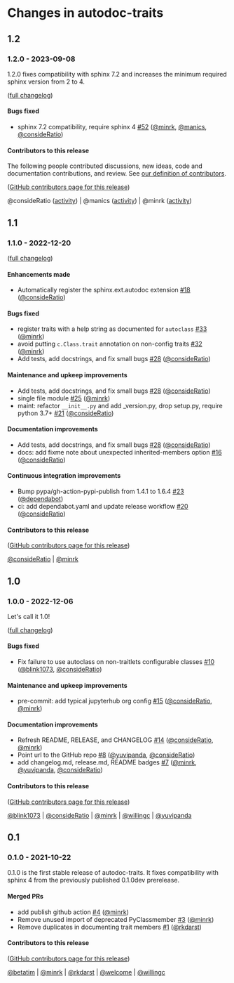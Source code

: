 # Changes in autodoc-traits

## 1.2

### 1.2.0 - 2023-09-08

1.2.0 fixes compatibility with sphinx 7.2 and increases the minimum required sphinx version from 2 to 4.

([full changelog](https://github.com/jupyterhub/autodoc-traits/compare/1.1.0...1.2.0))

#### Bugs fixed

- sphinx 7.2 compatibility, require sphinx 4 [#52](https://github.com/jupyterhub/autodoc-traits/pull/52) ([@minrk](https://github.com/minrk), [@manics](https://github.com/manics), [@consideRatio](https://github.com/consideRatio))

#### Contributors to this release

The following people contributed discussions, new ideas, code and documentation contributions, and review.
See [our definition of contributors](https://github-activity.readthedocs.io/en/latest/#how-does-this-tool-define-contributions-in-the-reports).

([GitHub contributors page for this release](https://github.com/jupyterhub/autodoc-traits/graphs/contributors?from=2022-12-20&to=2023-09-08&type=c))

@consideRatio ([activity](https://github.com/search?q=repo%3Ajupyterhub%2Fautodoc-traits+involves%3AconsideRatio+updated%3A2022-12-20..2023-09-08&type=Issues)) | @manics ([activity](https://github.com/search?q=repo%3Ajupyterhub%2Fautodoc-traits+involves%3Amanics+updated%3A2022-12-20..2023-09-08&type=Issues)) | @minrk ([activity](https://github.com/search?q=repo%3Ajupyterhub%2Fautodoc-traits+involves%3Aminrk+updated%3A2022-12-20..2023-09-08&type=Issues))

## 1.1

### 1.1.0 - 2022-12-20

([full changelog](https://github.com/jupyterhub/autodoc-traits/compare/1.0.0...1.1.0))

#### Enhancements made

- Automatically register the sphinx.ext.autodoc extension [#18](https://github.com/jupyterhub/autodoc-traits/pull/18) ([@consideRatio](https://github.com/consideRatio))

#### Bugs fixed

- register traits with a help string as documented for `autoclass` [#33](https://github.com/jupyterhub/autodoc-traits/pull/33) ([@minrk](https://github.com/minrk))
- avoid putting `c.Class.trait` annotation on non-config traits [#32](https://github.com/jupyterhub/autodoc-traits/pull/32) ([@minrk](https://github.com/minrk))
- Add tests, add docstrings, and fix small bugs [#28](https://github.com/jupyterhub/autodoc-traits/pull/28) ([@consideRatio](https://github.com/consideRatio))

#### Maintenance and upkeep improvements

- Add tests, add docstrings, and fix small bugs [#28](https://github.com/jupyterhub/autodoc-traits/pull/28) ([@consideRatio](https://github.com/consideRatio))
- single file module [#25](https://github.com/jupyterhub/autodoc-traits/pull/25) ([@minrk](https://github.com/minrk))
- maint: refactor `__init__.py` and add \_version.py, drop setup.py, require python 3.7+ [#21](https://github.com/jupyterhub/autodoc-traits/pull/21) ([@consideRatio](https://github.com/consideRatio))

#### Documentation improvements

- Add tests, add docstrings, and fix small bugs [#28](https://github.com/jupyterhub/autodoc-traits/pull/28) ([@consideRatio](https://github.com/consideRatio))
- docs: add fixme note about unexpected inherited-members option [#16](https://github.com/jupyterhub/autodoc-traits/pull/16) ([@consideRatio](https://github.com/consideRatio))

#### Continuous integration improvements

- Bump pypa/gh-action-pypi-publish from 1.4.1 to 1.6.4 [#23](https://github.com/jupyterhub/autodoc-traits/pull/23) ([@dependabot](https://github.com/dependabot))
- ci: add dependabot.yaml and update release workflow [#20](https://github.com/jupyterhub/autodoc-traits/pull/20) ([@consideRatio](https://github.com/consideRatio))

#### Contributors to this release

([GitHub contributors page for this release](https://github.com/jupyterhub/autodoc-traits/graphs/contributors?from=2022-12-06&to=2022-12-20&type=c))

[@consideRatio](https://github.com/search?q=repo%3Ajupyterhub%2Fautodoc-traits+involves%3AconsideRatio+updated%3A2022-12-06..2022-12-20&type=Issues) | [@minrk](https://github.com/search?q=repo%3Ajupyterhub%2Fautodoc-traits+involves%3Aminrk+updated%3A2022-12-06..2022-12-20&type=Issues)

## 1.0

### 1.0.0 - 2022-12-06

Let's call it 1.0!

([full changelog](https://github.com/jupyterhub/autodoc-traits/compare/0.1.0...1.0.0))

#### Bugs fixed

- Fix failure to use autoclass on non-traitlets configurable classes [#10](https://github.com/jupyterhub/autodoc-traits/pull/10) ([@blink1073](https://github.com/blink1073), [@consideRatio](https://github.com/consideRatio))

#### Maintenance and upkeep improvements

- pre-commit: add typical jupyterhub org config [#15](https://github.com/jupyterhub/autodoc-traits/pull/15) ([@consideRatio](https://github.com/consideRatio), [@minrk](https://github.com/minrk))

#### Documentation improvements

- Refresh README, RELEASE, and CHANGELOG [#14](https://github.com/jupyterhub/autodoc-traits/pull/14) ([@consideRatio](https://github.com/consideRatio), [@minrk](https://github.com/minrk))
- Point url to the GitHub repo [#8](https://github.com/jupyterhub/autodoc-traits/pull/8) ([@yuvipanda](https://github.com/yuvipanda), [@consideRatio](https://github.com/consideRatio))
- add changelog.md, release.md, README badges [#7](https://github.com/jupyterhub/autodoc-traits/pull/7) ([@minrk](https://github.com/minrk), [@yuvipanda](https://github.com/yuvipanda), [@consideRatio](https://github.com/consideRatio))

#### Contributors to this release

([GitHub contributors page for this release](https://github.com/jupyterhub/autodoc-traits/graphs/contributors?from=2021-10-22&to=2022-12-06&type=c))

[@blink1073](https://github.com/search?q=repo%3Ajupyterhub%2Fautodoc-traits+involves%3Ablink1073+updated%3A2021-10-22..2022-12-06&type=Issues) | [@consideRatio](https://github.com/search?q=repo%3Ajupyterhub%2Fautodoc-traits+involves%3AconsideRatio+updated%3A2021-10-22..2022-12-06&type=Issues) | [@minrk](https://github.com/search?q=repo%3Ajupyterhub%2Fautodoc-traits+involves%3Aminrk+updated%3A2021-10-22..2022-12-06&type=Issues) | [@willingc](https://github.com/search?q=repo%3Ajupyterhub%2Fautodoc-traits+involves%3Awillingc+updated%3A2021-10-22..2022-12-06&type=Issues) | [@yuvipanda](https://github.com/search?q=repo%3Ajupyterhub%2Fautodoc-traits+involves%3Ayuvipanda+updated%3A2021-10-22..2022-12-06&type=Issues)

## 0.1

### 0.1.0 - 2021-10-22

0.1.0 is the first stable release of autodoc-traits.
It fixes compatibility with sphinx 4 from the previously published 0.1.0dev prerelease.

#### Merged PRs

- add publish github action [#4](https://github.com/jupyterhub/autodoc-traits/pull/4) ([@minrk](https://github.com/minrk))
- Remove unused import of deprecated PyClassmember [#3](https://github.com/jupyterhub/autodoc-traits/pull/3) ([@minrk](https://github.com/minrk))
- Remove duplicates in documenting trait members [#1](https://github.com/jupyterhub/autodoc-traits/pull/1) ([@rkdarst](https://github.com/rkdarst))

#### Contributors to this release

([GitHub contributors page for this release](https://github.com/jupyterhub/autodoc-traits/graphs/contributors?from=2019-09-06&to=2021-10-22&type=c))

[@betatim](https://github.com/search?q=repo%3Ajupyterhub%2Fautodoc-traits+involves%3Abetatim+updated%3A2019-09-06..2021-10-22&type=Issues) | [@minrk](https://github.com/search?q=repo%3Ajupyterhub%2Fautodoc-traits+involves%3Aminrk+updated%3A2019-09-06..2021-10-22&type=Issues) | [@rkdarst](https://github.com/search?q=repo%3Ajupyterhub%2Fautodoc-traits+involves%3Arkdarst+updated%3A2019-09-06..2021-10-22&type=Issues) | [@welcome](https://github.com/search?q=repo%3Ajupyterhub%2Fautodoc-traits+involves%3Awelcome+updated%3A2019-09-06..2021-10-22&type=Issues) | [@willingc](https://github.com/search?q=repo%3Ajupyterhub%2Fautodoc-traits+involves%3Awillingc+updated%3A2019-09-06..2021-10-22&type=Issues)
